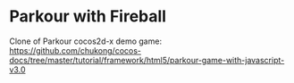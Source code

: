 # Parkour with Fireball

Clone of Parkour cocos2d-x demo game: https://github.com/chukong/cocos-docs/tree/master/tutorial/framework/html5/parkour-game-with-javascript-v3.0
